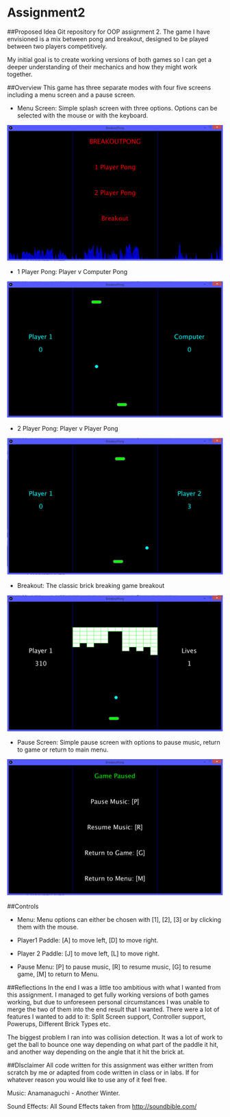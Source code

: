 # Assignment2

##Proposed Idea
Git repository for OOP assignment 2.
The game I have envisioned is a mix between pong and breakout, designed to be played between two players competitively.

My initial goal is to create working versions of both games so I can get a deeper understanding of their mechanics and how they might work together.

##Overview
This game has three separate modes with four five screens including a menu screen and a pause screen.

* Menu Screen:	Simple splash screen with three options. Options can be selected with the mouse or with the keyboard.

![Sketch](https://github.com/Smythy411/Assignment2/blob/master/images/menu.PNG)

* 1 Player Pong:	Player v Computer Pong

![Sketch](https://github.com/Smythy411/Assignment2/blob/master/images/1PlayerPong.PNG)

* 2 Player Pong:	Player v Player Pong

![Sketch](https://github.com/Smythy411/Assignment2/blob/master/images/2PlayerPong.PNG)

* Breakout:		The classic brick breaking game breakout

![Sketch](https://github.com/Smythy411/Assignment2/blob/master/images/breakout.PNG)

* Pause Screen:	Simple pause screen with options to pause music, return to game or return to main menu.

![Sketch](https://github.com/Smythy411/Assignment2/blob/master/images/pauseMenu.PNG)

##Controls

* Menu: Menu options can either be chosen with [1], [2], [3] or by clicking them with the mouse.

* Player1 Paddle: [A] to move left, [D] to move right.

* Player 2 Paddle: [J] to move left, [L] to move right.

* Pause Menu: [P] to pause music, [R] to resume music, [G] to resume game, [M] to return to Menu.

##Reflections
In the end I was a little too ambitious with what I wanted from this assignment. I managed to get fully working versions of both games working, but due to unforeseen personal circumstances I was unable to merge the two of them into the end result that I wanted.
There were a lot of features I wanted to add to it: Split Screen support, Controller support, Powerups, Different Brick Types etc.

The biggest problem I ran into was collision detection. It was a lot of work to get the ball to bounce one way depending on what part of the paddle it hit, and another way depending on the angle that it hit the brick at.

##DIsclaimer
All code written for this assignment was either written from scratch by me or adapted from code written in class or in labs. If for whatever reason you would like to use any of it feel free.

Music:	Anamanaguchi - Another Winter.

Sound Effects: All Sound Effects taken from http://soundbible.com/
